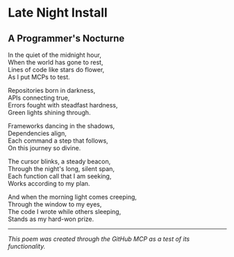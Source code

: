 # Late Night Install

## A Programmer's Nocturne

In the quiet of the midnight hour,  
When the world has gone to rest,  
Lines of code like stars do flower,  
As I put MCPs to test.

Repositories born in darkness,  
APIs connecting true,  
Errors fought with steadfast hardness,  
Green lights shining through.

Frameworks dancing in the shadows,  
Dependencies align,  
Each command a step that follows,  
On this journey so divine.

The cursor blinks, a steady beacon,  
Through the night's long, silent span,  
Each function call that I am seeking,  
Works according to my plan.

And when the morning light comes creeping,  
Through the window to my eyes,  
The code I wrote while others sleeping,  
Stands as my hard-won prize.

---

*This poem was created through the GitHub MCP as a test of its functionality.*